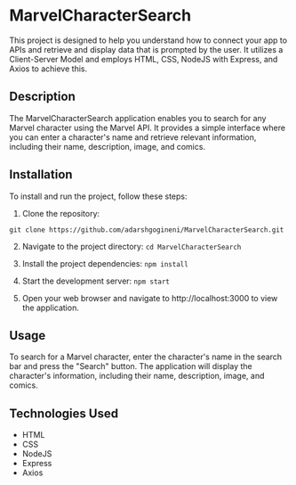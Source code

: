 # MarvelCharacterSearch

This project is designed to help you understand how to connect your app to APIs and retrieve and display data that is prompted by the user. It utilizes a Client-Server Model and employs HTML, CSS, NodeJS with Express, and Axios to achieve this.

## Description

The MarvelCharacterSearch application enables you to search for any Marvel character using the Marvel API. It provides a simple interface where you can enter a character's name and retrieve relevant information, including their name, description, image, and comics.

## Installation

To install and run the project, follow these steps:

1. Clone the repository:


``` git clone https://github.com/adarshgogineni/MarvelCharacterSearch.git ```

2. Navigate to the project directory:
   `cd MarvelCharacterSearch`
   
3. Install the project dependencies:
   `npm install`

4. Start the development server:
  `npm start`

5. Open your web browser and navigate to http://localhost:3000 to view the application.

## Usage

To search for a Marvel character, enter the character's name in the search bar and press the "Search" button. The application will display the character's information, including their name, description, image, and comics.

## Technologies Used

* HTML
* CSS
* NodeJS
* Express
* Axios






